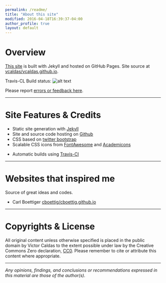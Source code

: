 ```yaml
---
permalink: /readme/
title: "About this site"
modified: 2016-04-18T16:39:37-04:00
author_profile: true
layout: default
---
```


Overview
========


[This site](http://victorcaldas.com) is built with Jekyll and hosted on GitHub Pages. Site source at
[vcaldas/vcaldas.github.io](http://github.com/vcaldas/vcaldas.github.io).

Travis-CL Build status: ![alt text](https://travis-ci.org/vcaldas/vcaldas.github.io.svg?branch=master)

Please report [errors or feedback here](https://github.com/vcaldas/vcaldas.github.io/issues). 

-----------------------------------------------------------------------------------------------------------


Site Features & Credits
=======================

* Static site generation with [Jekyll](https://github.com/jekyll/jekyll)
* Site and source code hosting on [Github](https://github.com/)
* CSS based on [twitter bootstrap](http://getbootstrap.com)
* Scalable CSS icons from [FontAwesome](http://fortawesome.github.com/Font-Awesome) and [Academicons](https://github.com/jpswalsh/academicons)
- Automatic builds using [Travis-CI](https://travis-ci.org)

-----------------------------------------------------------------------------------------------------------


Websites that inspired me
=======================
Source of great ideas and codes.

* Carl Boettiger [cboettig/cboettig.github.io](http://github.com/cboettig/cboettig.github.io)


-----------------------------------------------------------------------------------------------------------

Copyrights & License
====================

All original content unless otherwise specified is placed
in the public domain by Victor Caldas to the extent
possible under law by the Creative Commons Zero declaration,
[CC0](http://creativecommons.org/publicdomain/zero/1.0/).  Please remember
to cite or attribute this content where appropriate.

---------------------------------------------------------------------------------------------------------------

*Any opinions, findings, and conclusions or recommendations expressed
in this material are those of the author(s).*

